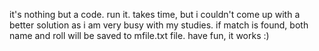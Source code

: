 it's nothing but a code. run it. takes time, but i couldn't come up with a better solution as i am very busy with my studies. if match is found, both name and roll will be saved to mfile.txt file. have fun, it works :)
